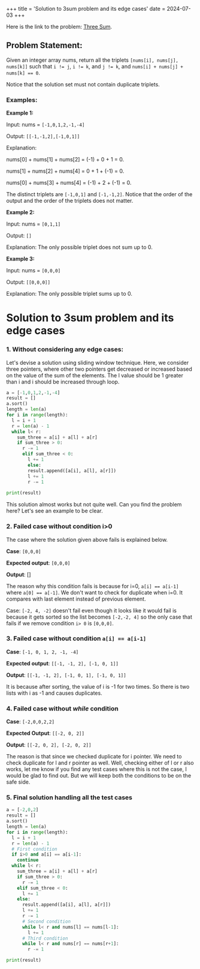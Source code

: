 +++
title = 'Solution to 3sum problem and its edge cases'
date = 2024-07-03
+++


Here is the link to the problem: [Three Sum](https://leetcode.com/problems/3sum/description/).

## Problem Statement:

Given an integer array nums, return all the triplets `[nums[i], nums[j], nums[k]]` such that `i != j`, `i != k`, and `j != k`, and `nums[i] + nums[j] + nums[k] == 0`.

Notice that the solution set must not contain duplicate triplets.

### Examples:

**Example 1:**

Input: nums = `[-1,0,1,2,-1,-4]`

Output: `[[-1,-1,2],[-1,0,1]]`

Explanation: 

nums[0] + nums[1] + nums[2] = (-1) + 0 + 1 = 0.

nums[1] + nums[2] + nums[4] = 0 + 1 + (-1) = 0.

nums[0] + nums[3] + nums[4] = (-1) + 2 + (-1) = 0.

The distinct triplets are `[-1,0,1]` and `[-1,-1,2]`.
Notice that the order of the output and the order of the triplets does not matter.

**Example 2:**

Input: nums = `[0,1,1]`

Output: `[]`

Explanation: The only possible triplet does not sum up to 0.


**Example 3:**

Input: nums = `[0,0,0]`

Output: `[[0,0,0]]`

Explanation: The only possible triplet sums up to 0.

# Solution to 3sum problem and its edge cases 

### 1. Without considering any edge cases:

Let's devise a solution using sliding window technique. Here, we consider three pointers, where other two pointers get decreased or increased based on the value of the sum of the elements. The l value should be 1 greater than i and i should be increased through loop. 
```python
a = [-1,0,1,2,-1,-4]
result = []
a.sort()
length = len(a)
for i in range(length):
  l = i + 1
  r = len(a) - 1
  while l< r:
    sum_three = a[i] + a[l] + a[r]
    if sum_three > 0:
      r -= 1
      elif sum_three < 0:
        l += 1
        else:
        result.append([a[i], a[l], a[r]])
        l += 1
        r -= 1
        
print(result)
```
This solution almost works but not quite well. Can you find the problem here? Let's see an example to be clear.

### 2. Failed case without condition i>0

The case where the solution given above fails is explained below.

**Case**: `[0,0,0]`

**Expected output**: `[0,0,0]`

**Output**: []

The reason why this condition fails is because for i=0, `a[i] == a[i-1]` where `a[0] == a[-1]`. We don't want to check for duplicate when i=0. It compares with last element instead of previous element. 

Case: `[-2, 4, -2]` doesn't fail even though it looks like it would fail is because it gets sorted so the list becomes `[-2,-2, 4]` so the only case that fails if we remove condition `i> 0` is `[0,0,0]`.

### 3. Failed case without condition `a[i] == a[i-1]`

**Case**: `[-1, 0, 1, 2, -1, -4]`

**Expected output**: `[[-1, -1, 2], [-1, 0, 1]]`

**Output**: `[[-1, -1, 2], [-1, 0, 1], [-1, 0, 1]]`


It is because after sorting, the value of i is -1 for two times. So there is two lists with i as -1 and causes duplicates.

### 4. Failed case without *while* condition 

**Case**: `[-2,0,0,2,2]`

**Expected Output**: `[[-2, 0, 2]]`

**Output**: `[[-2, 0, 2], [-2, 0, 2]]`


The reason is that since we checked duplicate for i pointer. We need to check duplicate for l and r pointer as well. Well, checking either of l or r also works, let me know if you find any test cases where this is not the case, I would be glad to find out. But we will keep both the conditions to be on the safe side. 

### 5. Final solution handling all the test cases

```python
a = [-2,0,2]
result = []
a.sort()
length = len(a)
for i in range(length):
  l = i + 1
  r = len(a) - 1
  # First condition
  if i>0 and a[i] == a[i-1]:
    continue
  while l< r:
    sum_three = a[i] + a[l] + a[r]
    if sum_three > 0:
      r -= 1
    elif sum_three < 0:
      l += 1
    else:
      result.append([a[i], a[l], a[r]])
      l += 1
      r -= 1
      # Second condition
      while l< r and nums[l] == nums[l-1]:
        l += 1
      # Third condition
      while l< r and nums[r] == nums[r+1]:
        r -= 1

print(result)
```

